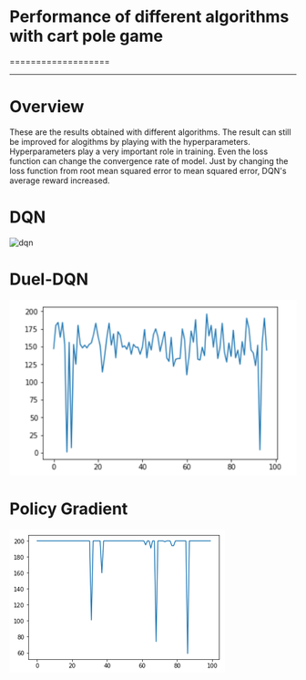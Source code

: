 # Performance of different algorithms with cart pole game
===================

- - - - 

# Overview #
These are the results obtained with different algorithms. The result can still be improved for alogithms by playing with the hyperparameters. Hyperparameters play a very important role in training. Even the loss function can change the convergence rate of model. Just by changing the loss function from root mean squared error to mean squared error, DQN's average reward increased. 


# DQN #
![dqn]((https://raw.githubusercontent.com/dhairya0904/Deep-Reinforcement-Learning/raw/master/CartPole/rewards_graoh/dqn-reward.png))

# Duel-DQN #
![duel-dqn](rewards_graph/duel-dqn-reward.png)

# Policy Gradient #
![policy-gradient](rewards_graph/policy-gradient-rewards.png)

